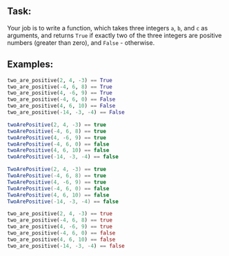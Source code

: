 <h2>Task:</h2>

Your job is to write a function, which takes three integers `a`, `b`, and `c` as arguments, and returns `True` if exactly two of the three integers are positive numbers (greater than zero), and `False` - otherwise.

<h2>Examples:</h2>

```python
two_are_positive(2, 4, -3) == True
two_are_positive(-4, 6, 8) == True
two_are_positive(4, -6, 9) == True
two_are_positive(-4, 6, 0) == False
two_are_positive(4, 6, 10) == False
two_are_positive(-14, -3, -4) == False
```
```javascript
twoArePositive(2, 4, -3) == true
twoArePositive(-4, 6, 8) == true
twoArePositive(4, -6, 9) == true
twoArePositive(-4, 6, 0) == false
twoArePositive(4, 6, 10) == false
twoArePositive(-14, -3, -4) == false
```
```csharp
TwoArePositive(2, 4, -3) == true
TwoArePositive(-4, 6, 8) == true
TwoArePositive(4, -6, 9) == true
TwoArePositive(-4, 6, 0) == false
TwoArePositive(4, 6, 10) == false
TwoArePositive(-14, -3, -4) == false
```

```rust
two_are_positive(2, 4, -3) == true
two_are_positive(-4, 6, 8) == true
two_are_positive(4, -6, 9) == true
two_are_positive(-4, 6, 0) == false
two_are_positive(4, 6, 10) == false
two_are_positive(-14, -3, -4) == false
```